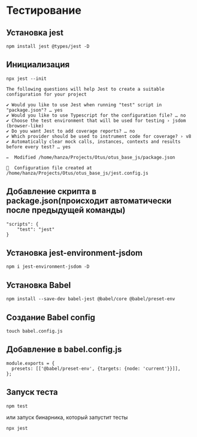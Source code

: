# Тестирование

## Установка jest
```
npm install jest @types/jest -D
```

## Инициализация
```
npx jest --init

The following questions will help Jest to create a suitable configuration for your project

✔ Would you like to use Jest when running "test" script in "package.json"? … yes
✔ Would you like to use Typescript for the configuration file? … no
✔ Choose the test environment that will be used for testing › jsdom (browser-like)
✔ Do you want Jest to add coverage reports? … no
✔ Which provider should be used to instrument code for coverage? › v8
✔ Automatically clear mock calls, instances, contexts and results before every test? … yes

✏️  Modified /home/hanza/Projects/Otus/otus_base_js/package.json

📝  Configuration file created at /home/hanza/Projects/Otus/otus_base_js/jest.config.js
```

## Добавление скрипта в package.json(происходит автоматически после предыдущей команды)
```
"scripts": {
    "test": "jest"
}
```

## Установка jest-environment-jsdom
```
npm i jest-environment-jsdom -D
```

## Установка Babel
```
npm install --save-dev babel-jest @babel/core @babel/preset-env
```

## Создание Babel config
```
touch babel.config.js
```

## Добавление в babel.config.js
```
module.exports = {
  presets: [['@babel/preset-env', {targets: {node: 'current'}}]],
};

```

## Запуск теста
```
npm test
```
или запуск бинарника, который запустит тесты
```
npx jest
```